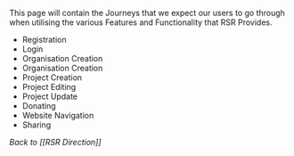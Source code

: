 This page will contain the Journeys that we expect our users to go through when utilising the various Features and Functionality that RSR Provides.

- Registration
- Login
- Organisation Creation
- Organisation Creation
- Project Creation
- Project Editing
- Project Update
- Donating
- Website Navigation
- Sharing

_Back to [[RSR Direction]]_